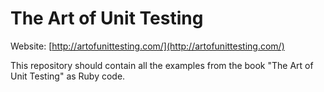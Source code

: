 The Art of Unit Testing
=======================

Website: [http://artofunittesting.com/](http://artofunittesting.com/)

This repository should contain all the examples from the book "The Art of Unit Testing" as Ruby code.